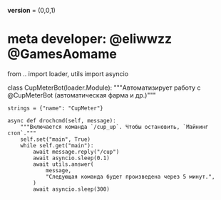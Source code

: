 __version__ = (0,0,1) 
# meta developer: @eliwwzz @GamesAomame
from .. import loader, utils
import asyncio


class CupMeterBot(loader.Module):
    """Автоматизирует работу с @CupMeterBot (автоматическая фарма и др.)"""

    strings = {"name": "CupMeter"}

    async def drochcmd(self, message):
        """Включается команда `/cup_up`. Чтобы остановить, `Майнинг стоп`."""
        self.set("main", True)
        while self.get("main"):
            await message.reply("/cup")
            await asyncio.sleep(0.1)
            await utils.answer(
                message,
                "Следующая команда будет произведена через 5 минут.",
            )
            await asyncio.sleep(300)
